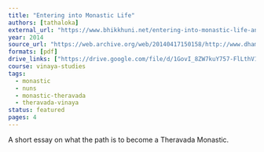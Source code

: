 ```yaml
---
title: "Entering into Monastic Life"
authors: [tathaloka]
external_url: "https://www.bhikkhuni.net/entering-into-monastic-life-and-ordaining-as-a-bhikkhuni-in-theravada-buddhism/"
year: 2014
source_url: "https://web.archive.org/web/20140417150158/http://www.dhammadharini.net/bhikkhuni-path/entering-monastic-life"
formats: [pdf]
drive_links: ["https://drive.google.com/file/d/1GovI_8ZW7kuY757-FlLthV1jEQB3TRlE/view?usp=drivesdk"]
course: vinaya-studies
tags:
  - monastic
  - nuns
  - monastic-theravada
  - theravada-vinaya
status: featured
pages: 4
---
```


A short essay on what the path is to become a Theravada Monastic.
